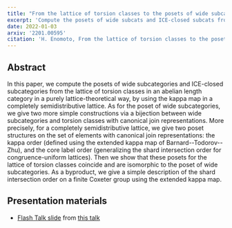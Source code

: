 ```yaml
---
title: "From the lattice of torsion classes to the posets of wide subcategories and ICE-closed subcategories"
excerpt: 'Compute the posets of wide subcats and ICE-closed subcats from the lattice of torsion classes'
date: 2022-01-03
arxiv: '2201.00595'
citation: 'H. Enomoto, From the lattice of torsion classes to the posets of wide subcategories and ICE-closed subcategories, arXiv:2201.00595.'
---
```


## Abstract
In this paper, we compute the posets of wide subcategories and ICE-closed subcategories from the lattice of torsion classes in an abelian length category in a purely lattice-theoretical way, by using the kappa map in a completely semidistributive lattice. As for the poset of wide subcategories, we give two more simple constructions via a bijection between wide subcategories and torsion classes with canonical join representations. More precisely, for a completely semidistributive lattice, we give two poset structures on the set of elements with canonical join representations: the kappa order (defined using the extended kappa map of Barnard--Todorov--Zhu), and the core label order (generalizing the shard intersection order for congruence-uniform lattices). Then we show that these posets for the lattice of torsion classes coincide and are isomorphic to the poset of wide subcategories. As a byproduct, we give a simple description of the shard intersection order on a finite Coxeter group using the extended kappa map.

## Presentation materials

- [Flash Talk slide](/files/flash-talk-enomoto.pdf) from [this talk](/talks/2022-01-04/)